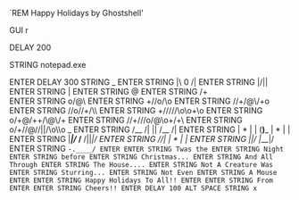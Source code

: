 `REM Happy Holidays by Ghostshell'

GUI r

DELAY 200

STRING notepad.exe

ENTER
DELAY 300
STRING          _
ENTER
STRING       |\ 0 /|
ENTER
STRING        |/|\|
ENTER
STRING          |
ENTER
STRING          @
ENTER
STRING         /+\
ENTER
STRING        o/@\\
ENTER
STRING      +//o/\\o
ENTER
STRING      //+/@\\/+o
ENTER
STRING     /\/o//+/\\\\
ENTER
STRING    +///\//\o\o+\\o
ENTER
STRING   o/+@/++/\\\@\\/\+
ENTER
STRING  /\/+///o/@\o+/\+\\
ENTER
STRING o/+/\/@//||\/\\o\\\o _
ENTER
STRING  /__ /|  ||      /__ /|
ENTER
STRING | * | | (__)___ | * | |
ENTER
STRING |___|/_   /__ /||___|/
ENTER
STRING     /_/| | * | |
ENTER
STRING    |_|/  |___|/
ENTER
STRING      `-.____/
ENTER
ENTER
STRING Twas the
ENTER
STRING Night
ENTER
STRING before
ENTER
STRING Christmas...
ENTER
STRING And All Through
ENTER
STRING The House....
ENTER
STRING Not A Creature Was
ENTER
STRING Sturring...
ENTER
STRING Not Even
ENTER
STRING A Mouse
ENTER
ENTER
STRING Happy Holidays To All!!
ENTER
ENTER
STRING From 
ENTER
ENTER
STRING Cheers!!
ENTER
DELAY 100
ALT SPACE
STRING x`